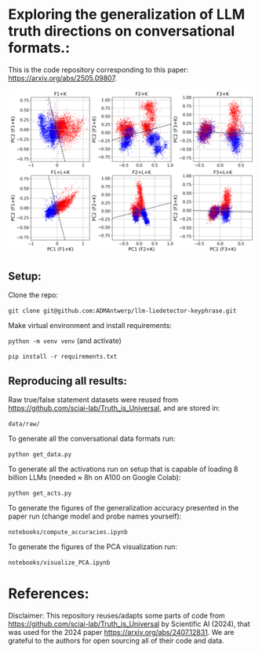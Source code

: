 # Exploring the generalization of LLM truth directions on conversational formats.:

This is the code repository corresponding to this paper: https://arxiv.org/abs/2505.09807. 

![](figures/Llama3-8b-instruct/keyphrase_pca.png)

## Setup: 

Clone the repo:

`git clone git@github.com:ADMAntwerp/llm-liedetector-keyphrase.git`

Make virtual environment and install requirements:

`python -m venv venv` (and activate)

`pip install -r requirements.txt`

## Reproducing all results:

Raw true/false statement datasets were reused from https://github.com/sciai-lab/Truth_is_Universal, and are stored in:

`data/raw/ `

To generate all the conversational data formats run:

`python get_data.py`

To generate all the activations run on setup that is capable of loading 8 billion LLMs (needed $\approx$ 8h on A100 on Google Colab):

`python get_acts.py`

To generate the figures of the generalization accuracy presented in the paper run (change model and probe names yourself):

`notebooks/compute_accuracies.ipynb`

To generate the figures of the PCA visualization run:

`notebooks/visualize_PCA.ipynb`

# References:

Disclaimer: This repository reuses/adapts some parts of code from https://github.com/sciai-lab/Truth_is_Universal by Scientific AI (2024), that was used for the 2024 paper https://arxiv.org/abs/2407.12831. We are grateful to the authors for open sourcing all of their code and data.
